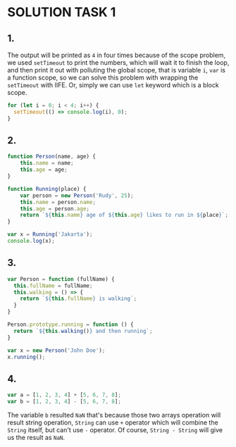 # SOLUTION TASK 1

## 1.

The output will be printed as ```4``` in four times because of the scope problem, we used ```setTimeout``` to print the numbers, which will wait it to finish the loop, and then print it out with polluting the global scope, that is variable ```i```, ```var``` is a function scope, so we can solve this problem with wrapping the ```setTimeout``` with IIFE. Or, simply we can use ```let``` keyword which is a block scope.

```javascript
for (let i = 0; i < 4; i++) {
  setTimeout(() => console.log(i), 0);
}
```

## 2.
```javascript
function Person(name, age) {
	this.name = name;
	this.age = age;
}

function Running(place) {
	var person = new Person('Rudy', 25);
	this.name = person.name;
	this.age = person.age;
	return `${this.name} age of ${this.age} likes to run in ${place}`;
}

var x = Running('Jakarta');
console.log(x);
```

## 3.
```javascript
var Person = function (fullName) {
  this.fullName = fullName; 
  this.walking = () => {
    return `${this.fullName} is walking`;
  }
}

Person.prototype.running = function () {
  return `${this.walking()} and then running`;
}

var x = new Person('John Doe');
x.running();
```

## 4.
```javascript
var a = [1, 2, 3, 4] + [5, 6, 7, 8];
var b = [1, 2, 3, 4] - [5, 6, 7, 8];
```

The variable ```b``` resulted ```NaN``` that's because those two arrays operation will result string operation, ```String``` can use ```+``` operator which will combine the ```String``` itself, but can't use ```-``` operator. Of course, ```String - String``` will give us the result as ```NaN```.
